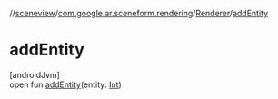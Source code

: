 //[sceneview](../../../index.md)/[com.google.ar.sceneform.rendering](../index.md)/[Renderer](index.md)/[addEntity](add-entity.md)

# addEntity

[androidJvm]\
open fun [addEntity](add-entity.md)(entity: [Int](https://kotlinlang.org/api/latest/jvm/stdlib/kotlin/-int/index.html))
